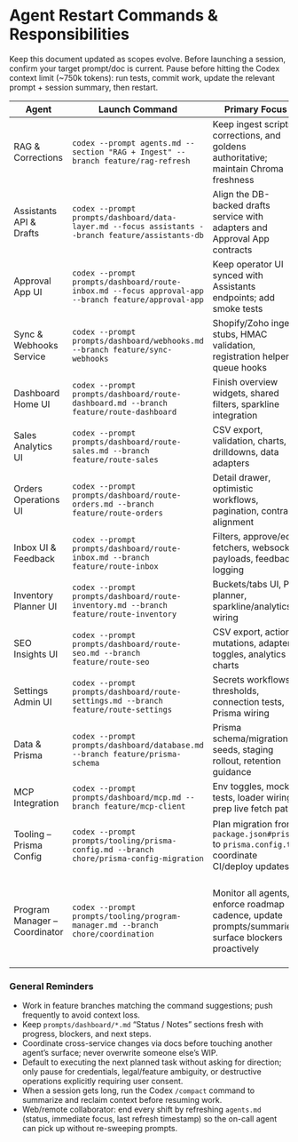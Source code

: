 # Agent Restart Commands & Responsibilities

Keep this document updated as scopes evolve. Before launching a session, confirm your target prompt/doc is current. Pause before hitting the Codex context limit (~750k tokens): run tests, commit work, update the relevant prompt + session summary, then restart.

| Agent | Launch Command | Primary Focus | Pause Checklist |
| --- | --- | --- | --- |
| RAG & Corrections | `codex --prompt agents.md --section "RAG + Ingest" --branch feature/rag-refresh` | Keep ingest scripts, corrections, and goldens authoritative; maintain Chroma freshness | Run `python run_goldens.py`; update `agents.md`; commit ingest changes |
| Assistants API & Drafts | `codex --prompt prompts/dashboard/data-layer.md --focus assistants --branch feature/assistants-db` | Align the DB-backed drafts service with adapters and Approval App contracts | Run new service tests; document API changes in prompts |
| Approval App UI | `codex --prompt prompts/dashboard/route-inbox.md --focus approval-app --branch feature/approval-app` | Keep operator UI synced with Assistants endpoints; add smoke tests | Update templates/docs; log manual QA in `testing.md` |
| Sync & Webhooks Service | `codex --prompt prompts/dashboard/webhooks.md --branch feature/sync-webhooks` | Shopify/Zoho ingest stubs, HMAC validation, registration helper, queue hooks | Run webhook unit tests; capture dependencies in prompts |
| Dashboard Home UI | `codex --prompt prompts/dashboard/route-dashboard.md --branch feature/route-dashboard` | Finish overview widgets, shared filters, sparkline integration | Record UI status in prompt; run dashboard lint/tests |
| Sales Analytics UI | `codex --prompt prompts/dashboard/route-sales.md --branch feature/route-sales` | CSV export, validation, charts, drilldowns, data adapters | Update prompt TODOs; keep mocks deterministic |
| Orders Operations UI | `codex --prompt prompts/dashboard/route-orders.md --branch feature/route-orders` | Detail drawer, optimistic workflows, pagination, contract alignment | Note blockers in prompt; sync with Sync/Webhooks on schemas |
| Inbox UI & Feedback | `codex --prompt prompts/dashboard/route-inbox.md --branch feature/route-inbox` | Filters, approve/edit fetchers, websocket payloads, feedback logging | Update prompt notes; verify mock scenarios |
| Inventory Planner UI | `codex --prompt prompts/dashboard/route-inventory.md --branch feature/route-inventory` | Buckets/tabs UI, PO planner, sparkline/analytics wiring | Run vitest on inventory math; document planner status |
| SEO Insights UI | `codex --prompt prompts/dashboard/route-seo.md --branch feature/route-seo` | CSV export, action mutations, adapter toggles, analytics charts | Update prompt; link to settings dependencies |
| Settings Admin UI | `codex --prompt prompts/dashboard/route-settings.md --branch feature/route-settings` | Secrets workflows, thresholds, connection tests, Prisma wiring | Note Prisma dependency; run relevant tests |
| Data & Prisma | `codex --prompt prompts/dashboard/database.md --branch feature/prisma-schema` | Prisma schema/migrations, seeds, staging rollout, retention guidance | Run Prisma generate/migrate; update deployment docs |
| MCP Integration | `codex --prompt prompts/dashboard/mcp.md --branch feature/mcp-client` | Env toggles, mock tests, loader wiring, prep live fetch path | Add unit tests; document feature flags |
| Tooling – Prisma Config | `codex --prompt prompts/tooling/prisma-config.md --branch chore/prisma-config-migration` | Plan migration from `package.json#prisma` to `prisma.config.ts`; coordinate CI/deploy updates | Capture decisions in coordination docs; file follow-up tasks |
| Program Manager – Coordinator | `codex --prompt prompts/tooling/program-manager.md --branch chore/coordination` | Monitor all agents, enforce roadmap cadence, update prompts/summaries, surface blockers proactively | Review session summaries; open/close coordination notes; ensure agents continue without waiting on user |

### General Reminders
- Work in feature branches matching the command suggestions; push frequently to avoid context loss.
- Keep `prompts/dashboard/*.md` “Status / Notes” sections fresh with progress, blockers, and next steps.
- Coordinate cross-service changes via docs before touching another agent’s surface; never overwrite someone else’s WIP.
- Default to executing the next planned task without asking for direction; only pause for credentials, legal/feature ambiguity, or destructive operations explicitly requiring user consent.
- When a session gets long, run the Codex `/compact` command to summarize and reclaim context before resuming work.
- Web/remote collaborator: end every shift by refreshing `agents.md` (status, immediate focus, last refresh timestamp) so the on-call agent can pick up without re-sweeping prompts.
